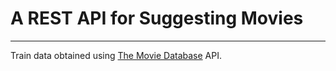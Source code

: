 # A REST API for Suggesting Movies
---
Train data obtained using [The Movie Database](https://developers.themoviedb.org/3/getting-started) API.  

